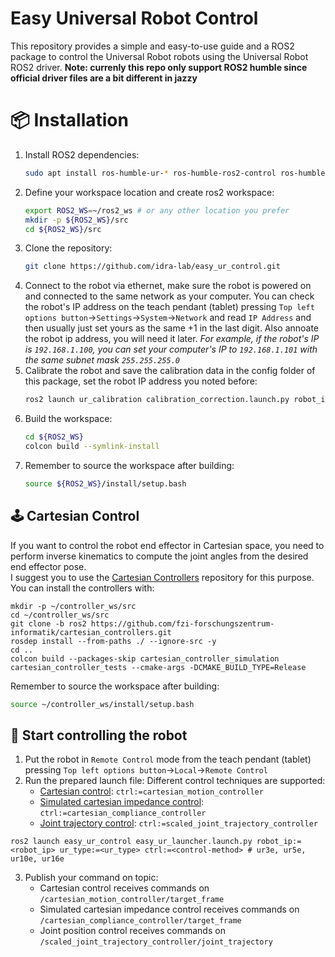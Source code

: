 # Easy Universal Robot Control
This repository provides a simple and easy-to-use guide and a ROS2 package to control the Universal Robot robots using the Universal Robot ROS2 driver.
**Note: currenly this repo only support ROS2 humble since official driver files are a bit different in jazzy**
# 📦 Installation
1. Install ROS2 dependencies:
   ```bash
   sudo apt install ros-humble-ur-* ros-humble-ros2-control ros-humble-ros2-controllers
   ```
2. Define your workspace location and create ros2 workspace:
   ```bash
   export ROS2_WS=~/ros2_ws # or any other location you prefer
   mkdir -p ${ROS2_WS}/src
   cd ${ROS2_WS}/src
   ```
3. Clone the repository:
    ```bash
    git clone https://github.com/idra-lab/easy_ur_control.git
    ```
4. Connect to the robot via ethernet, make sure the robot is powered on and connected to the same network as your computer. You can check the robot's IP address on the teach pendant (tablet) pressing `Top left options button`->`Settings`->`System`->`Network` and read `IP Address` and then usually just set yours as the same +1 in the last digit. Also annoate the robot ip address, you will need it later.
   *For example, if the robot's IP is `192.168.1.100`, you can set your computer's IP to `192.168.1.101` with the same subnet mask `255.255.255.0`*
5. Calibrate the robot and save the calibration data in the config folder of this package, set the robot IP address you noted before:
   ```bash
   ros2 launch ur_calibration calibration_correction.launch.py robot_ip:=<robot_ip> target_filename:="${ROS2_WS}/src/easy_ur_control/config/calibration.yaml"
   ```
6. Build the workspace:
   ```bash
   cd ${ROS2_WS}
   colcon build --symlink-install
   ```
7. Remember to source the workspace after building:
   ```bash
   source ${ROS2_WS}/install/setup.bash
   ```
## 🕹 Cartesian Control
If you want to control the robot end effector in Cartesian space, you need to perform inverse kinematics to compute the joint angles from the desired end effector pose.  
I suggest you to use the [Cartesian Controllers](https://github.com/fzi-forschungszentrum-informatik/cartesian_controllers) repository for this purpose.  
You can install the controllers with:
```
mkdir -p ~/controller_ws/src
cd ~/controller_ws/src 
git clone -b ros2 https://github.com/fzi-forschungszentrum-informatik/cartesian_controllers.git
rosdep install --from-paths ./ --ignore-src -y
cd ..
colcon build --packages-skip cartesian_controller_simulation cartesian_controller_tests --cmake-args -DCMAKE_BUILD_TYPE=Release
```
Remember to source the workspace after building:
```bash
source ~/controller_ws/install/setup.bash
```

## 🚀 Start controlling the robot
1. Put the robot in `Remote Control` mode from the teach pendant (tablet) pressing `Top left options button`->`Local`->`Remote Control`
2. Run the prepared launch file:
Different control techniques are supported:
   - [Cartesian control](https://github.com/fzi-forschungszentrum-informatik/cartesian_controllers/tree/ros2/cartesian_motion_controller): `ctrl:=cartesian_motion_controller`
   - [Simulated cartesian impedance control](https://github.com/fzi-forschungszentrum-informatik/cartesian_controllers/tree/ros2/cartesian_compliance_controller): `ctrl:=cartesian_compliance_controller`
   - [Joint trajectory control](https://wiki.ros.org/scaled_joint_trajectory_controller): `ctrl:=scaled_joint_trajectory_controller`
```
ros2 launch easy_ur_control easy_ur_launcher.launch.py robot_ip:=<robot_ip> ur_type:=<ur_type> ctrl:=<control-method> # ur3e, ur5e, ur10e, ur16e
```
3. Publish your command on topic:
   - Cartesian control receives commands on `/cartesian_motion_controller/target_frame`
   - Simulated cartesian impedance control receives commands on `/cartesian_compliance_controller/target_frame`
   - Joint position control receives commands on `/scaled_joint_trajectory_controller/joint_trajectory`